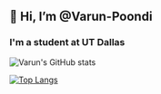 ## 👋 Hi, I’m @Varun-Poondi
### I'm a student at UT Dallas 
![Varun's GitHub stats](https://github-readme-stats.vercel.app/api?username=Varun-Poondi&show_icons=true&theme=radical)

[![Top Langs](https://github-readme-stats.vercel.app/api/top-langs/?username=Varun-Poondi&layout=compact&theme=radical)](https://github.com/Varun-Poondi/github-readme-stats)
<!---
Varun-Poondi/Varun-Poondi is a ✨ special ✨ repository because its `README.md` (this file) appears on your GitHub profile.
You can click the Preview link to take a look at your changes.
--->
